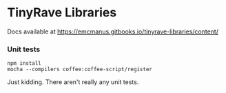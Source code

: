 # TinyRave Libraries

Docs available at https://emcmanus.gitbooks.io/tinyrave-libraries/content/


### Unit tests

```
npm install
mocha --compilers coffee:coffee-script/register
```

Just kidding. There aren't really any unit tests.

